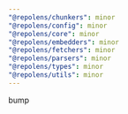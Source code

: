 ```yaml
---
"@repolens/chunkers": minor
"@repolens/config": minor
"@repolens/core": minor
"@repolens/embedders": minor
"@repolens/fetchers": minor
"@repolens/parsers": minor
"@repolens/types": minor
"@repolens/utils": minor
---
```


bump
